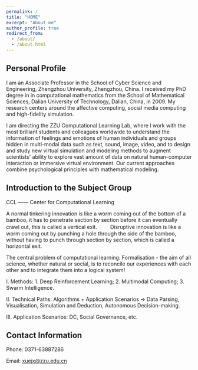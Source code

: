 ```yaml
---
permalink: /
title: "HOME"
excerpt: "About me"
author_profile: true
redirect_from: 
  - /about/
  - /about.html
---
```


Personal Profile
------
I am an Associate Professor in the School of Cyber Science and Engineering, Zhengzhou University, Zhengzhou, China. I received my PhD degree in in computational mathematics from the School of Mathematical Sciences, Dalian University of Technology, Dalian, China, in 2009. My research centers around the affective computing, social media computing and high-fidelity simulation.

I am directing the ZZU Computational Learning Lab, where I work with the most brilliant students and colleagues worldwide to understand the information of feelings and emotions of human individuals and groups hidden in multi-modal data such as text, sound, image, video, and to design and study new virtual simulation and modeling methods to augment scientists' ability to explore vast amount of data on natural human-computer interaction or immersive virtual environment. Our current approaches combine psychological principles with mathematical modeling.

Introduction to the Subject Group
------
CCL —— Center for Computational Learning

A normal tinkering innovation is like a worm coming out of the bottom of a bamboo, it has to penetrate section by section before it can eventually crawl out, this is called a vertical exit.
　　
Disruptive innovation is like a worm coming out by punching a hole through the side of the bamboo, without having to punch through section by section, which is called a horizontal exit.

The central problem of computational learning: Formalisation - the aim of all science, whether natural or social, is to reconcile our experiences with each other and to integrate them into a logical system!

I. Methods: 1. Deep Reinforcement Learning; 2. Multimodal Computing; 3. Swarm Intelligence.

II. Technical Paths: Algorithms + Application Scenarios -> Data Parsing, Visualisation, Simulation and Deduction, Autonomous Decision-making.

III. Application Scenarios: DC, Social Governance, etc.

Contact Information
------
Phone: 0371-63887286

Email: xuejx@zzu.edu.cn
